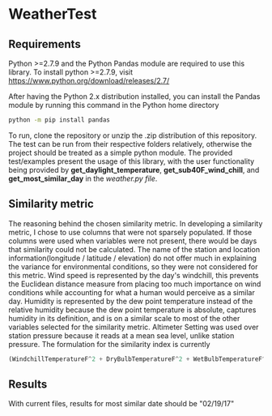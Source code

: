 # WeatherTest

## Requirements
Python >=2.7.9 and the Python Pandas module are required to use this library.
To install python >=2.7.9, visit
https://www.python.org/download/releases/2.7/

After having the Python 2.x distribution installed, you can install the Pandas module by running this command in the Python home directory
```bash
python -m pip install pandas
```
To run, clone the repository or unzip the .zip distribution of this repository.
The test can be run from their respective folders relatively, otherwise the project should be treated as a simple python module.
The provided test/examples present the usage of this library, with the user functionality being provided by **get_daylight_temperature**, **get_sub40F_wind_chill**, and **get_most_similar_day** in the *weather.py file*.

## Similarity metric
The reasoning behind the chosen similarity metric.
In developing a similarity metric, I chose to use columns that were not sparsely populated.
If those columns were used when variables were not present, there would be days that similarity could not be calculated.
The name of the station and location information(longitude / latitude / elevation) do not offer much in explaining the variance for environmental conditions, so they were not considered for this metric.
Wind speed is represented by the day's windchill, this prevents the Euclidean distance measure from placing too much importance on wind conditions while accounting for what a human would perceive as a similar day.
Humidity is represented by the dew point temperature instead of the relative humidity because the dew point temperature is absolute, captures humidity in its definition, and is on a similar scale to most of the other variables selected for the similarity metric.
Altimeter Setting was used over station pressure because it reads at a mean sea level, unlike station pressure.
The formulation for the similarity index is currently
```python
(WindchillTemperatureF^2 + DryBulbTemperatureF^2 + WetBulbTemperatureF^2 + DewPointTemperatureF^2 + AltimeterSetting^2)^.5
```
## Results
With current files, results for most similar date should be "02/19/17"

